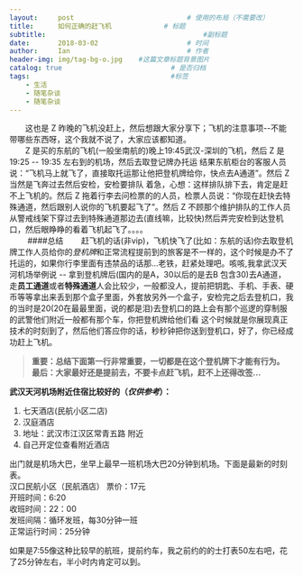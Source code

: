 ```yaml
---
layout:     post             				# 使用的布局（不需要改）
title:      如何正确的赶飞机          	 # 标题 
subtitle:    					  				#副标题
date:       2018-03-02  					# 时间
author:     Ian                  			# 作者
header-img: img/tag-bg-o.jpg	#这篇文章标题背景图片
catalog: true                        	# 是否归档
tags:                              		#标签
    - 生活
    - 随笔杂谈
    - 随笔杂谈
---
```




　　这也是 Z 昨晚的飞机没赶上，然后想跟大家分享下；飞机的注意事项--不能带哪些东西呀，这个我就不说了，大家应该都知道。<br>
　　Z 是买的东航的飞机(一般坐南航的)晚上19:45武汉-深圳的飞机，然后 Z 是 19:25 -- 19:35 左右到的机场，然后去取登记牌办托运 结果东航柜台的客服人员说：“飞机马上就飞了，直接取托运那让他把登机牌给你，快点去A通道”。然后 Z 当然是飞奔过去然后安检，安检要排队 着急，心想：这样排队排下去，肯定是赶不上飞机的。然后 Z 拖着行李去问检票的的人员，检票人员说：“你现在赶快去特殊通道，然后跟别人说你的飞机要起飞了”。然后 Z 不顾那个维护排队的工作人员从警戒线架下穿过去到特殊通道那边去(直线嘛，比较快)然后弄完安检到达登机口，然后眼睁睁的看着飞机起飞了。。。。<br>
　　
####总结
　　赶飞机的话(非vip)，飞机快飞了(比如：东航的话)你去取登机牌工作人员给你的*登机牌*和正常流程提前到的旅客是不一样的，这个时候是办不了托运的，如果你行李里面有违禁品的话那...老铁，赶紧处理吧。咳咳,我拿武汉天河机场举例说 -- 拿到登机牌后(国内的是A，30以后的是去B 包含30)去A通道，走**员工通道**或者**特殊通道**人会比较少，一般都没人，提前把钥匙、手机、手表、硬币等等拿出来丢到那个盒子里面，外套放另外一个盒子，安检完之后去登机口，我的当时是20(20在最最里面，说的都是泪)去登机口的路上会有那个巡逻的穿制服的武警他们附近一般都有那个车，你把登机牌给他们看 这个时候就是你展现真正技术的时刻到了，然后他们答应你的话，秒秒钟把你送到登机口，好了，你已经成功赶上飞机。<br>
> **重要：总结下面第一行非常重要，一切都是在这个登机牌下才能有行为。**<br>
> **最后：大家最好还是提前去，不要卡点赶飞机，赶不上还得改签...**

**武汉天河机场附近住宿比较好的（*仅供参考*）：**<br>
1. 七天酒店(民航小区二店) <br>
2. 汉庭酒店<br>
3. 地址：武汉市江汉区常青五路 附近<br>
4. 自己开定位查看附近酒店

出门就是机场大巴，坐早上最早一班机场大巴20分钟到机场。下面是最新的时刻表。<br>
汉口民航小区（民航酒店） 票价：17元 <br>
开班时间：6:20 <br>
收班时间：22：00 <br>
发班间隔：循环发班，每30分钟一班<br>
正常运行时间：25分钟 

如果是7:55像这种比较早的航班，提前约车，我之前约的的士打表50左右吧，花了25分钟左右，半小时内肯定可以到。




